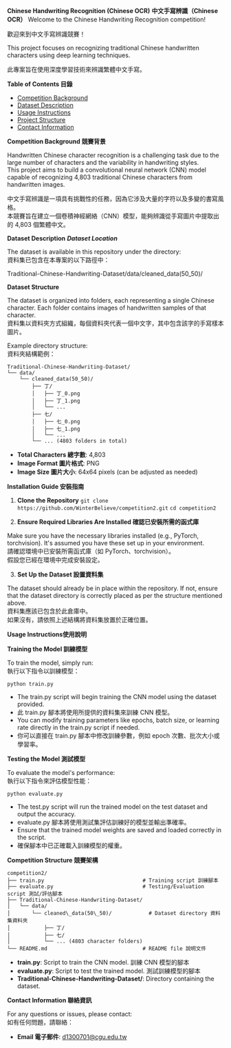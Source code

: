 **Chinese Handwriting Recognition (Chinese OCR)**
**中文手寫辨識（Chinese OCR）**
Welcome to the Chinese Handwriting Recognition competition!  

歡迎來到中文手寫辨識競賽！  

This project focuses on recognizing traditional Chinese handwritten characters using deep learning techniques.  

此專案旨在使用深度學習技術來辨識繁體中文手寫。  

**Table of Contents 目錄**

- [Competition Background](#Competition-background)
- [Dataset Description](#dataset-description)
- [Usage Instructions](#usage-instructions)
- [Project Structure](#project-structure)
- [Contact Information](#contact-information)

**Competition Background 競賽背景**

Handwritten Chinese character recognition is a challenging task due to the large number of characters and the variability in handwriting styles.   
This project aims to build a convolutional neural network (CNN) model capable of recognizing 4,803 traditional Chinese characters from handwritten images.  

中文手寫辨識是一項具有挑戰性的任務，因為它涉及大量的字符以及多變的書寫風格。  
本競賽旨在建立一個卷積神經網絡（CNN）模型，能夠辨識從手寫圖片中提取出的 4,803 個繁體中文。  

**Dataset Description**
***Dataset Location***

The dataset is available in this repository under the directory:  
資料集已包含在本專案的以下路徑中：  

Traditional-Chinese-Handwriting-Dataset/data/cleaned\_data(50\_50)/

**Dataset Structure**

The dataset is organized into folders, each representing a single Chinese character. Each folder contains images of handwritten samples of that character.  
資料集以資料夾方式組織，每個資料夾代表一個中文字，其中包含該字的手寫樣本圖片。  

Example directory structure:  
資料夾結構範例：
```
Traditional-Chinese-Handwriting-Dataset/ 
└── data/
    └── cleaned_data(50_50)/
        ├── 丁/
        │   ├── 丁_0.png
        │   ├── 丁_1.png
        │   └── ...
        ├── 七/
        │   ├── 七_0.png
        │   ├── 七_1.png
        │   └── ...
        └── ... (4803 folders in total)
```

- **Total Characters 總字數**: 4,803
- **Image Format 圖片格式**: PNG
- **Image Size 圖片大小**: 64x64 pixels (can be adjusted as needed)

**Installation Guide 安裝指南**


1. **Clone the Repository**
` git clone https://github.com/WinterBelieve/competition2.git `
` cd competition2 `


2. **Ensure Required Libraries Are Installed 確認已安裝所需的函式庫**

Make sure you have the necessary libraries installed (e.g., PyTorch, torchvision). It's assumed you have these set up in your environment.  
請確認環境中已安裝所需函式庫（如 PyTorch、torchvision）。  
假設您已經在環境中完成安裝設定。

3. **Set Up the Dataset 設置資料集**

The dataset should already be in place within the repository. If not, ensure that the dataset directory is correctly placed as per the structure mentioned above.  
資料集應該已包含於此倉庫中。  
如果沒有，請依照上述結構將資料集放置於正確位置。


**Usage Instructions使用說明**

**Training the Model 訓練模型**

To train the model, simply run:  
執行以下指令以訓練模型：  

` python train.py `

- The train.py script will begin training the CNN model using the dataset provided.
- 此 train.py 腳本將使用所提供的資料集來訓練 CNN 模型。
- You can modify training parameters like epochs, batch size, or learning rate directly in the train.py script if needed.
- 你可以直接在 train.py 腳本中修改訓練參數，例如 epoch 次數、批次大小或學習率。


**Testing the Model 測試模型**

To evaluate the model's performance:  
執行以下指令來評估模型性能：  

` python evaluate.py `

- The test.py script will run the trained model on the test dataset and output the accuracy.
- evaluate.py 腳本將使用測試集評估訓練好的模型並輸出準確率。
- Ensure that the trained model weights are saved and loaded correctly in the script.
- 確保腳本中已正確載入訓練模型的權重。


**Competition Structure 競賽架構**

```
competition2/
├── train.py                                # Training script 訓練腳本
├── evaluate.py                             # Testing/Evaluation script 測試/評估腳本
├── Traditional-Chinese-Handwriting-Dataset/
│   └── data/
│       └── cleaned\_data(50\_50)/            # Dataset directory 資料集資料夾
│           ├── 丁/
│           ├── 七/
│           └── ... (4803 character folders)
└── README.md                               # README file 說明文件
```

- **train.py**: Script to train the CNN model. 訓練 CNN 模型的腳本
- **evaluate.py**: Script to test the trained model. 測試訓練模型的腳本
- **Traditional-Chinese-Handwriting-Dataset/**: Directory containing the dataset.

**Contact Information 聯絡資訊**

For any questions or issues, please contact:  
如有任何問題，請聯絡：

- **Email 電子郵件**: d1300701@cgu.edu.tw

